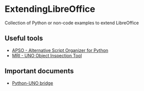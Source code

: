# ExtendingLibreOffice
Collection of Python or non-code examples to extend LibreOffice

## Useful tools
* [APSO - Alternative Script Organizer for Python](https://extensions.libreoffice.org/extensions/apso-alternative-script-organizer-for-python)
* [MRI - UNO Object Inspection Tool](https://extensions.openoffice.org/en/project/mri-uno-object-inspection-tool)

## Important documents
* [Python-UNO bridge](http://www.openoffice.org/udk/python/python-bridge.html)

